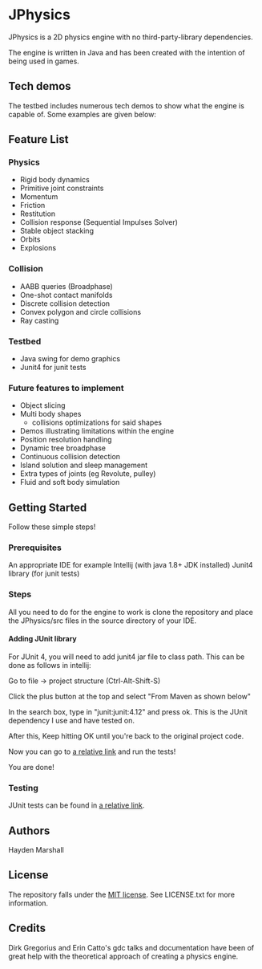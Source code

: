 # JPhysics
JPhysics is a 2D physics engine with no third-party-library dependencies.

The engine is written in Java and has been created with the intention of being used in games. 

## Tech demos

The testbed includes numerous tech demos to show what the engine is capable of. Some examples are given below:

## Feature List
### Physics
- Rigid body dynamics
- Primitive joint constraints
- Momentum
- Friction
- Restitution
- Collision response (Sequential Impulses Solver)
- Stable object stacking
- Orbits
- Explosions

### Collision
- AABB queries (Broadphase)
- One-shot contact manifolds
- Discrete collision detection
- Convex polygon and circle collisions
- Ray casting

### Testbed
- Java swing for demo graphics
- Junit4 for junit tests

### Future features to implement
- Object slicing
- Multi body shapes
    - collisions optimizations for said shapes
- Demos illustrating limitations within the engine
- Position resolution handling
- Dynamic tree broadphase
- Continuous collision detection
- Island solution and sleep management
- Extra types of joints (eg Revolute, pulley)
- Fluid and soft body simulation

## Getting Started
Follow these simple steps!

### Prerequisites
An appropriate IDE for example Intellij (with java 1.8+ JDK installed)
Junit4 library (for junit tests)

### Steps
All you need to do for the engine to work is clone the repository and place the JPhysics/src files in the source directory of your IDE.

#### Adding JUnit library

For JUnit 4, you will need to add junit4 jar file to class path. This can be done as follows in intellij:

Go to file -> project structure (Ctrl-Alt-Shift-S)

Click the plus button at the top and select "From Maven as shown below"

In the search box, type in "junit:junit:4.12" and press ok. This is the JUnit dependency I use and have tested on.

After this, Keep hitting OK until you're back to the original project code.
 
Now you can go to [a relative link](src/testbed/junittests/) and run the tests!

You are done!

### Testing
JUnit tests can be found in [a relative link](src/testbed/junittests/).

## Authors
Hayden Marshall

## License
The repository falls under the [MIT license](https://en.wikipedia.org/wiki/MIT_License). See LICENSE.txt for more information.

## Credits
Dirk Gregorius and Erin Catto's gdc talks and documentation have been of great help with the theoretical approach of creating a physics engine.
